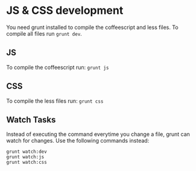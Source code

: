 # JS & CSS development
You need grunt installed to compile the coffeescript and less files.
To compile all files run `grunt dev`.

## JS
To compile the coffeescript run:
`grunt js`

## CSS
To compile the less files run:
`grunt css`

## Watch Tasks
Instead of executing the command everytime you change a file, grunt can watch for changes.
Use the following commands instead:
```
grunt watch:dev
grunt watch:js
grunt watch:css
```
